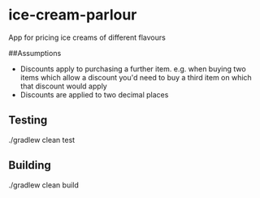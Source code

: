 # ice-cream-parlour
App for pricing ice creams of different flavours

##Assumptions

 - Discounts apply to purchasing a further item. e.g. when buying two items which allow a discount you'd need to buy a third item on which that discount would apply
 - Discounts are applied to two decimal places

## Testing
./gradlew clean test

## Building
./gradlew clean build


